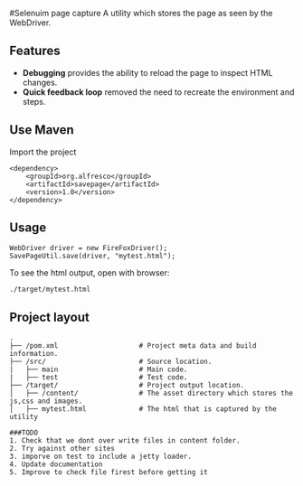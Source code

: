 #Selenuim page capture
A utility which stores the page as seen by the WebDriver.

## Features
- **Debugging** provides the ability to reload the page to inspect HTML changes.
- **Quick feedback loop** removed the need to recreate the environment and steps.

## Use Maven
Import the project
```
<dependency>
    <groupId>org.alfresco</groupId>
    <artifactId>savepage</artifactId>
    <version>1.0</version>
</dependency>
```
## Usage
```
WebDriver driver = new FireFoxDriver();
SavePageUtil.save(driver, "mytest.html");
```
To see the html output, open with browser:
```
./target/mytest.html
```
## Project layout
```
.
├── /pom.xml                    # Project meta data and build information.
├── /src/                       # Source location.
|   ├── main                    # Main code.
|   ├── test                    # Test code.
├── /target/                    # Project output location.
│   ├── /content/               # The asset directory which stores the js,css and images.
│   ├── mytest.html             # The html that is captured by the utility

###TODO
1. Check that we dont over write files in content folder. 
2. Try against other sites
3. imporve on test to include a jetty loader. 
4. Update documentation
5. Improve to check file firest before getting it